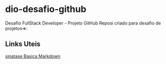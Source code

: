# dio-desafio-github
Desafio FullStack Developer - Projeto GitHub
 Reposi criado  para desafio de projetos=>:
## Links Uteis  
[sinataxe  Basica  Markdown](https://www.markdownguide.org/basic-syntax/)
